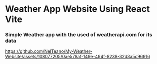 # Weather App Website Using React Vite

<h3>Simple Weather app with the used of weatherapi.com for its data</h3>


https://github.com/NelTeano/My-Weather-Website/assets/108077205/0ae578af-149e-494f-8238-32d3a5c96916





